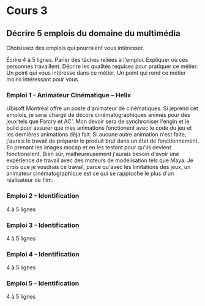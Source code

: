 # Cours 3
## Décrire 5 emplois du domaine du multimédia
Choisissez des emplois qui pourraient vous intéresser. 

Écrire 4 à 5 lignes. Parler des tâches reliées à l'emploi. Expliquer où ces personnes travaillent. Décrire les qualités requises pour pratiquer ce métier. Un point qui vous intéresse dans ce métier. Un point qui rend ce métier moins intéressant pour vous.  

### Emploi 1 - Animateur Cinématique – Helix

Ubisoft Montréal offre un poste d'animateur de cinématiques. Si jeprend cet emplois, je serai chargé de décors cinématographiques animés pour des jeux tels que Farcry et AC'. Mon devoir sera de synchroniser l'engin et le build pour assurer que mes animations fonctionent avec le code du jeu et les dernières animations dèja fait. Si aucune autre animation n'est faite, j'aurais le travail de préparer le produit brut dans un état de fonctionnement. En prenant les images mocap et en les testant pour qu'ils devient fonctionelent. Bien sûr, malheureusement j'aurais besoin d'avoir une expérience de travail avec des moteurs de modélisation tels que Maya. Je crois que je voudrais ce travail, parce qu'avec les limitations des jeux, un animateur cinématographique est ce qui se rapproche le plus d'un réalisateur de film.

### Emploi 2 - Identification
4 à 5 lignes

### Emploi 3 - Identification
4 à 5 lignes 

### Emploi 4 - Identification
4 à 5 lignes

### Emploi 5 - Identification
4 à 5 lignes

